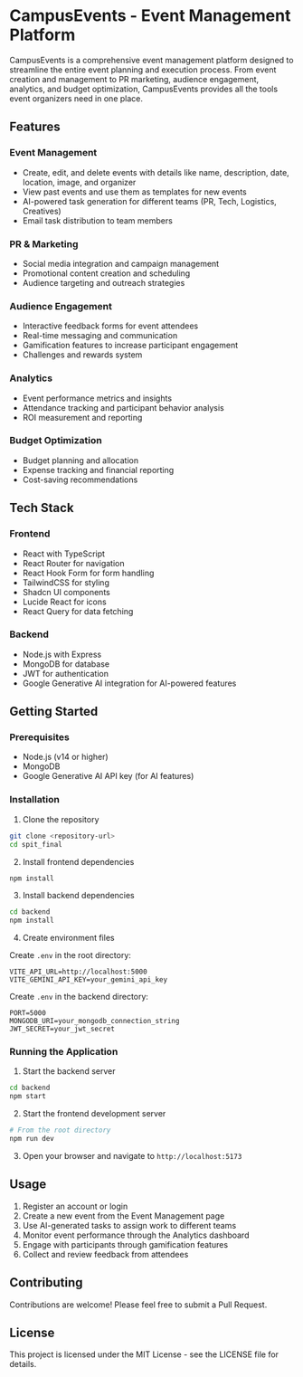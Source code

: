 # CampusEvents - Event Management Platform

CampusEvents is a comprehensive event management platform designed to streamline the entire event planning and execution process. From event creation and management to PR marketing, audience engagement, analytics, and budget optimization, CampusEvents provides all the tools event organizers need in one place.

## Features

### Event Management
- Create, edit, and delete events with details like name, description, date, location, image, and organizer
- View past events and use them as templates for new events
- AI-powered task generation for different teams (PR, Tech, Logistics, Creatives)
- Email task distribution to team members

### PR & Marketing
- Social media integration and campaign management
- Promotional content creation and scheduling
- Audience targeting and outreach strategies

### Audience Engagement
- Interactive feedback forms for event attendees
- Real-time messaging and communication
- Gamification features to increase participant engagement
- Challenges and rewards system

### Analytics
- Event performance metrics and insights
- Attendance tracking and participant behavior analysis
- ROI measurement and reporting

### Budget Optimization
- Budget planning and allocation
- Expense tracking and financial reporting
- Cost-saving recommendations

## Tech Stack

### Frontend
- React with TypeScript
- React Router for navigation
- React Hook Form for form handling
- TailwindCSS for styling
- Shadcn UI components
- Lucide React for icons
- React Query for data fetching

### Backend
- Node.js with Express
- MongoDB for database
- JWT for authentication
- Google Generative AI integration for AI-powered features

## Getting Started

### Prerequisites
- Node.js (v14 or higher)
- MongoDB
- Google Generative AI API key (for AI features)

### Installation

1. Clone the repository
```bash
git clone <repository-url>
cd spit_final
```

2. Install frontend dependencies
```bash
npm install
```

3. Install backend dependencies
```bash
cd backend
npm install
```

4. Create environment files
   
Create `.env` in the root directory:
```
VITE_API_URL=http://localhost:5000
VITE_GEMINI_API_KEY=your_gemini_api_key
```

Create `.env` in the backend directory:
```
PORT=5000
MONGODB_URI=your_mongodb_connection_string
JWT_SECRET=your_jwt_secret
```

### Running the Application

1. Start the backend server
```bash
cd backend
npm start
```

2. Start the frontend development server
```bash
# From the root directory
npm run dev
```

3. Open your browser and navigate to `http://localhost:5173`

## Usage

1. Register an account or login
2. Create a new event from the Event Management page
3. Use AI-generated tasks to assign work to different teams
4. Monitor event performance through the Analytics dashboard
5. Engage with participants through gamification features
6. Collect and review feedback from attendees

## Contributing

Contributions are welcome! Please feel free to submit a Pull Request.

## License

This project is licensed under the MIT License - see the LICENSE file for details.

